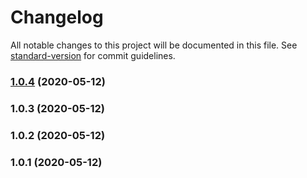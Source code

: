 # Changelog

All notable changes to this project will be documented in this file. See [standard-version](https://github.com/conventional-changelog/standard-version) for commit guidelines.

### [1.0.4](https://github.com/Appleec/test/compare/v1.0.3...v1.0.4) (2020-05-12)

### 1.0.3 (2020-05-12)

### 1.0.2 (2020-05-12)

### 1.0.1 (2020-05-12)
